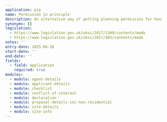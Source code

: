 ```yaml
---
application: pip
name: Permission in principle
description: An alternative way of getting planning permission for housing-led development which separates the consideration of matters of principle from the technical detail of the development
synonyms: []
legislation:
  - https://www.legislation.gov.uk/uksi/2017/1309/contents/made
  - https://www.legislation.gov.uk/uksi/2017/403/contents/made
notes: ''
entry-date: 2025-06-26
start-date: ''
end-date: ''
fields:
  - field: application
    required: true
modules:
  - module: agent-details
  - module: applicant-details
  - module: checklist
  - module: conflict-of-interest
  - module: declaration
  - module: proposal-details-inc-non-residential
  - module: site-details
  - module: site-info
---
```


